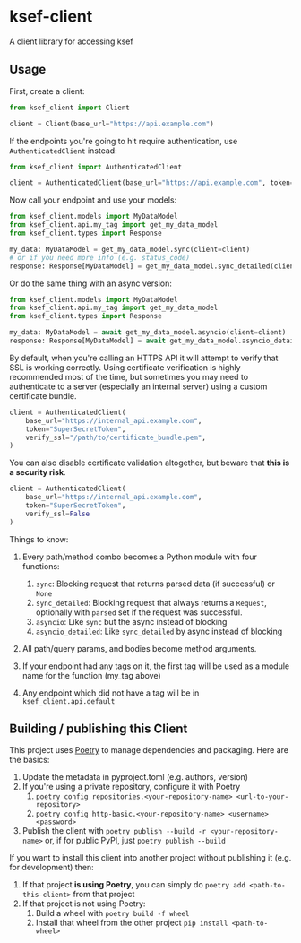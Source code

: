 # ksef-client
A client library for accessing ksef

## Usage
First, create a client:

```python
from ksef_client import Client

client = Client(base_url="https://api.example.com")
```

If the endpoints you're going to hit require authentication, use `AuthenticatedClient` instead:

```python
from ksef_client import AuthenticatedClient

client = AuthenticatedClient(base_url="https://api.example.com", token="SuperSecretToken")
```

Now call your endpoint and use your models:

```python
from ksef_client.models import MyDataModel
from ksef_client.api.my_tag import get_my_data_model
from ksef_client.types import Response

my_data: MyDataModel = get_my_data_model.sync(client=client)
# or if you need more info (e.g. status_code)
response: Response[MyDataModel] = get_my_data_model.sync_detailed(client=client)
```

Or do the same thing with an async version:

```python
from ksef_client.models import MyDataModel
from ksef_client.api.my_tag import get_my_data_model
from ksef_client.types import Response

my_data: MyDataModel = await get_my_data_model.asyncio(client=client)
response: Response[MyDataModel] = await get_my_data_model.asyncio_detailed(client=client)
```

By default, when you're calling an HTTPS API it will attempt to verify that SSL is working correctly. Using certificate verification is highly recommended most of the time, but sometimes you may need to authenticate to a server (especially an internal server) using a custom certificate bundle.

```python
client = AuthenticatedClient(
    base_url="https://internal_api.example.com", 
    token="SuperSecretToken",
    verify_ssl="/path/to/certificate_bundle.pem",
)
```

You can also disable certificate validation altogether, but beware that **this is a security risk**.

```python
client = AuthenticatedClient(
    base_url="https://internal_api.example.com", 
    token="SuperSecretToken", 
    verify_ssl=False
)
```

Things to know:
1. Every path/method combo becomes a Python module with four functions:
    1. `sync`: Blocking request that returns parsed data (if successful) or `None`
    1. `sync_detailed`: Blocking request that always returns a `Request`, optionally with `parsed` set if the request was successful.
    1. `asyncio`: Like `sync` but the async instead of blocking
    1. `asyncio_detailed`: Like `sync_detailed` by async instead of blocking

1. All path/query params, and bodies become method arguments.
1. If your endpoint had any tags on it, the first tag will be used as a module name for the function (my_tag above)
1. Any endpoint which did not have a tag will be in `ksef_client.api.default`

## Building / publishing this Client
This project uses [Poetry](https://python-poetry.org/) to manage dependencies  and packaging.  Here are the basics:
1. Update the metadata in pyproject.toml (e.g. authors, version)
1. If you're using a private repository, configure it with Poetry
    1. `poetry config repositories.<your-repository-name> <url-to-your-repository>`
    1. `poetry config http-basic.<your-repository-name> <username> <password>`
1. Publish the client with `poetry publish --build -r <your-repository-name>` or, if for public PyPI, just `poetry publish --build`

If you want to install this client into another project without publishing it (e.g. for development) then:
1. If that project **is using Poetry**, you can simply do `poetry add <path-to-this-client>` from that project
1. If that project is not using Poetry:
    1. Build a wheel with `poetry build -f wheel`
    1. Install that wheel from the other project `pip install <path-to-wheel>`